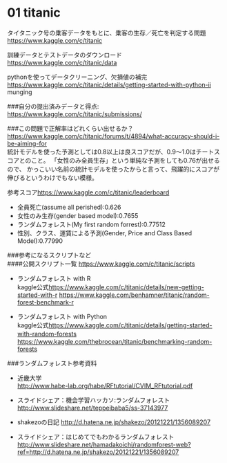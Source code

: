 # 01 titanic
タイタニック号の乗客データをもとに、乗客の生存／死亡を判定する問題  
<https://www.kaggle.com/c/titanic>  

訓練データとテストデータのダウンロード  
<https://www.kaggle.com/c/titanic/data>

pythonを使ってデータクリーニング、欠損値の補完  
<https://www.kaggle.com/c/titanic/details/getting-started-with-python-ii>
munging



###自分の提出済みデータと得点:  
<https://www.kaggle.com/c/titanic/submissions/>  


###この問題で正解率はどれくらい出せるか？
<https://www.kaggle.com/c/titanic/forums/t/4894/what-accuracy-should-i-be-aiming-for>  
統計モデルを使った予測としては0.8以上は良スコアだが、0.9～1.0はチートスコアとのこと。
「女性のみ全員生存」という単純な予測をしても0.76が出せるので、
かっこいい名前の統計モデルを使ったからと言って、飛躍的にスコアが
伸びるというわけでもない模様。

参考スコア<https://www.kaggle.com/c/titanic/leaderboard>  
- 全員死亡(assume all perished):0.626
- 女性のみ生存(gender based model):0.7655
- ランダムフォレスト(My first random forrest):0.77512
- 性別、クラス、運賃による予測(Gender, Price and Class Based Model):0.77990

###参考になるスクリプトなど  
####公開スクリプト一覧
<https://www.kaggle.com/c/titanic/scripts>  

- ランダムフォレスト with R  
kaggle公式<https://www.kaggle.com/c/titanic/details/new-getting-started-with-r>
<https://www.kaggle.com/benhamner/titanic/random-forest-benchmark-r>

- ランダムフォレスト with Python  
kaggle公式<https://www.kaggle.com/c/titanic/details/getting-started-with-random-forests>　　
<https://www.kaggle.com/thebrocean/titanic/benchmarking-random-forests>




###ランダムフォレスト参考資料  
- 近畿大学  
<http://www.habe-lab.org/habe/RFtutorial/CVIM_RFtutorial.pdf>

- スライドシェア：機会学習ハッカソ:ランダムフォレスト  
<http://www.slideshare.net/teppeibaba5/ss-37143977>

- shakezoの日記
<http://d.hatena.ne.jp/shakezo/20121221/1356089207>

- スライドシェア：はじめてでもわかるランダムフォレスト
<http://www.slideshare.net/hamadakoichi/randomforest-web?ref=http://d.hatena.ne.jp/shakezo/20121221/1356089207>
